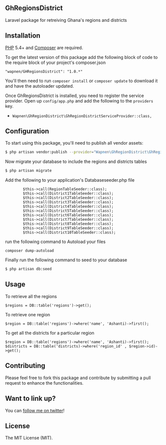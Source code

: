 ## GhRegionsDistrict
Laravel package for retreiving Ghana's regions and districts

## Installation
[PHP](https://php.net) 5.4+ and [Composer](https://getcomposer.org) are required.

To get the latest version of this package add the following block of code to the require block of your project's composer.json

```
"wapnen/GHRegionsDistrict": "1.0.*"
```
You'll then need to run `composer install` or `composer update` to download it and have the autoloader updated.

Once GhRegionsDistrict is installed, you need to register the service provider. Open up `config/app.php` and add the following to the `providers` key.

* `Wapnen\GhRegionDistrict\GhRegionDistrictServiceProvider::class,`

## Configuration

To start using this package, you'll need to publish all vendor assets:

```bash
$ php artisan vendor:publish --provider="Wapnen\GhRegionDistrict\GhRegionDistrictServiceProvider"
```

Now migrate your database to include the regions and districts tables

```bash
$ php artisan migrate
```
Add the following to your application's Databaseseeder.php file

```
        $this->call(RegionTableSeeder::class);
        $this->call(District1TableSeeder::class);
        $this->call(District2TableSeeder::class);	
        $this->call(District3TableSeeder::class);
        $this->call(District4TableSeeder::class);
        $this->call(District5TableSeeder::class);
        $this->call(District6TableSeeder::class);
        $this->call(District7TableSeeder::class);
        $this->call(District8TableSeeder::class);
        $this->call(District9TableSeeder::class);
        $this->call(District10TableSeeder::class);
```

run the following command to Autoload your files 
```
composer dump-autoload
```

Finally run the following command to seed to your database
```bash
$ php artisan db:seed
```

## Usage
To retrieve all the regions 
```
$regions = DB::table('regions')->get();

```
To retrieve one region
```
$region = DB::table('regions')->where('name', 'Ashanti)->first();
```

To get all the districts for a particular region
```
$region = DB::table('regions')->where('name', 'Ashanti)->first();
$districts = DB::table('districts)->where('region_id' , $region->id)->get();
```
## Contributing

Please feel free to fork this package and contribute by submitting a pull request to enhance the functionalities.

## Want to link up?

You can [follow me on twitter](https://twitter.com/_wapnen)!

## License

The MIT License (MIT).





